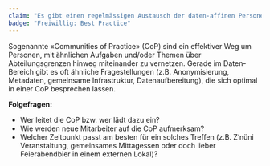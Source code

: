 ```yaml
---
claim: "Es gibt einen regelmässigen Austausch der daten-affinen Personen in meiner Organisation."
badge: "Freiwillig: Best Practice"
---
```


Sogenannte «Communities of Practice» (CoP) sind ein effektiver Weg um Personen, mit ähnlichen Aufgaben und/oder Themen über Abteilungsgrenzen hinweg miteinander zu vernetzen. Gerade im Daten-Bereich gibt es oft ähnliche Fragestellungen (z.B. Anonymisierung, Metadaten, gemeinsame Infrastruktur, Datenaufbereitung), die sich optimal in einer CoP besprechen lassen.

**Folgefragen:**

* Wer leitet die CoP bzw. wer lädt dazu ein?
* Wie werden neue Mitarbeiter auf die CoP aufmerksam?
* Welcher Zeitpunkt passt am besten für ein solches Treffen (z.B. Z’nüni Veranstaltung, gemeinsames Mittagessen oder doch lieber Feierabendbier in einem externen Lokal)? 
